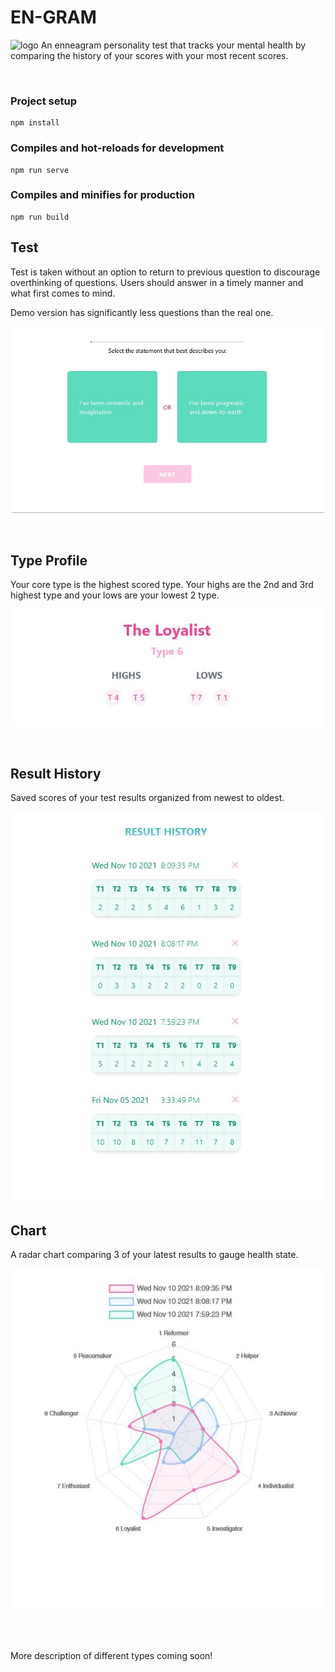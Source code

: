 # EN-GRAM

![logo](../vue/readme/homepage.png)
An enneagram personality test that tracks your mental health by comparing the history of your scores with your most recent scores.

<br/>

### Project setup

```
npm install
```

### Compiles and hot-reloads for development

```
npm run serve
```

### Compiles and minifies for production

```
npm run build
```

## Test

<p>Test is taken without an option to return to previous question to discourage overthinking of questions. Users should answer in a timely manner and what first comes to mind.</P>
<p>Demo version has significantly less questions than the real one.</p>
<p align="center">
  <img src="readme/test.JPG" width="500"/>  
</p>


<br/>

## Type Profile

<p>Your core type is the highest scored type.  Your highs are the 2nd and 3rd highest type and your lows are your lowest 2 type.</p>
<p align="center">
  <img src="readme/breakdown.JPG" width="500"/>
</p>
<br/>

## Result History

<p>Saved scores of your test results organized from newest to oldest.</P>
<p align="center">
  <img src="readme/history.JPG" width="500"/>
</p?
<br/>

## Chart

<p>A radar chart comparing 3 of your latest results to gauge health state.</P>
<p align="center">
  <img src="readme/chart.JPG" width="500"/>
</p>
<br/>

<br/>
<p>More description of different types coming soon!</p>
